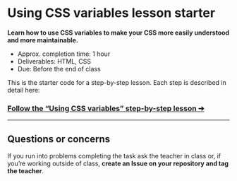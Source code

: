 # Using CSS variables lesson starter

**Learn how to use CSS variables to make your CSS more easily understood and more maintainable.**

- Approx. completion time: 1 hour
- Deliverables: HTML, CSS
- Due: Before the end of class

This is the starter code for a step-by-step lesson. Each step is described in detail here:

### [**Follow the “Using CSS variables” step-by-step lesson ➔**](https://learn-the-web.algonquindesign.ca/courses/web-dev-4/using-css-variables/)

---

## Questions or concerns

If you run into problems completing the task ask the teacher in class or, if you’re working outside of class, **create an Issue on your repository and tag the teacher**.
